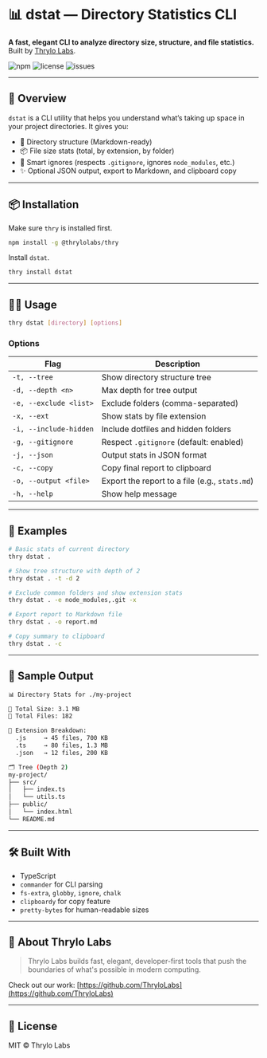 # 📊 dstat — Directory Statistics CLI

**A fast, elegant CLI to analyze directory size, structure, and file statistics.**  
Built by [Thrylo Labs](https://github.com/ThryloLabs).

![npm](https://img.shields.io/npm/v/@thrylolabs/dstat)
![license](https://img.shields.io/npm/l/@thrylolabs/dstat)
![issues](https://img.shields.io/github/issues/ThryloLabs/dstat)

---

## 🚀 Overview

`dstat` is a CLI utility that helps you understand what’s taking up space in your project directories. It gives you:

- 📁 Directory structure (Markdown-ready)
- 📦 File size stats (total, by extension, by folder)
- 🧠 Smart ignores (respects `.gitignore`, ignores `node_modules`, etc.)
- ✨ Optional JSON output, export to Markdown, and clipboard copy

---

## 📦 Installation

Make sure `thry` is installed first.

```bash
npm install -g @thrylolabs/thry
```

Install `dstat`.

```bash
thry install dstat
```

---

## 🧑‍💻 Usage

```bash
thry dstat [directory] [options]
```

### Options

| Flag                   | Description                                    |
| ---------------------- | ---------------------------------------------- |
| `-t, --tree`           | Show directory structure tree                  |
| `-d, --depth <n>`      | Max depth for tree output                      |
| `-e, --exclude <list>` | Exclude folders (comma-separated)              |
| `-x, --ext`            | Show stats by file extension                   |
| `-i, --include-hidden` | Include dotfiles and hidden folders            |
| `-g, --gitignore`      | Respect `.gitignore` (default: enabled)        |
| `-j, --json`           | Output stats in JSON format                    |
| `-c, --copy`           | Copy final report to clipboard                 |
| `-o, --output <file>`  | Export the report to a file (e.g., `stats.md`) |
| `-h, --help`           | Show help message                              |

---

## 🌿 Examples

```bash
# Basic stats of current directory
thry dstat .

# Show tree structure with depth of 2
thry dstat . -t -d 2

# Exclude common folders and show extension stats
thry dstat . -e node_modules,.git -x

# Export report to Markdown file
thry dstat . -o report.md

# Copy summary to clipboard
thry dstat . -c
```

---

## 📂 Sample Output

```bash
📊 Directory Stats for ./my-project

📁 Total Size: 3.1 MB
📄 Total Files: 182

🔡 Extension Breakdown:
  .js     → 45 files, 700 KB
  .ts     → 80 files, 1.3 MB
  .json   → 12 files, 200 KB

🗂 Tree (Depth 2)
my-project/
├── src/
│   ├── index.ts
│   └── utils.ts
├── public/
│   └── index.html
└── README.md
```

---

## 🛠 Built With

- TypeScript
- `commander` for CLI parsing
- `fs-extra`, `globby`, `ignore`, `chalk`
- `clipboardy` for copy feature
- `pretty-bytes` for human-readable sizes

---

## 🧠 About Thrylo Labs

> Thrylo Labs builds fast, elegant, developer-first tools that push the boundaries of what's possible in modern computing.

Check out our work: [https://github.com/ThryloLabs](https://github.com/ThryloLabs)

---

## 📄 License

MIT © Thrylo Labs
